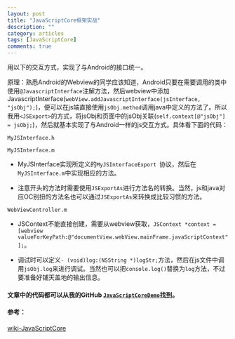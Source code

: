 ```yaml
---
layout: post
title: "JavaScriptCore框架实战"
description: ""
category: articles
tags: [JavaScriptCore]
comments: true
---
```


用以下的交互方式，实现了与Android的接口统一。

原理：熟悉Android的Webview的同学应该知道，Android只要在需要调用的类中使用`@JavascriptInterface`注解方法，然后webview中添加JavascriptInterface(`webView.addJavascriptInterface(jsInterface, "jsObj");`)，便可以在js端直接使用`jsObj.method`调用java中定义的方法了。所以我用`<JSExport>`的方式，将jsObj和页面中的jsObj关联(`self.context[@"jsObj"] = jsObj;`)，然后就基本实现了与Android一样的js交互方式。具体看下面的代码：

`MyJSInterface.h`

<script src="https://gist.github.com/lettleprince/707acdf1743c37af62b3.js?file=MyJSInterface.h"></script>

`MyJSInterface.m`

<script src="https://gist.github.com/lettleprince/707acdf1743c37af62b3.js?file=MyJSInterface.m"></script>

- MyJSInterface实现所定义的`MyJSInterfaceExport `协议，然后在`MyJSInterface.m`中实现相应的方法。

- 注意开头的方法时需要使用`JSExportAs`进行方法名的转换。当然，js和java对应OC别扭的方法名也可以通过`JSExportAs`来转换成比较习惯的方法。

`WebViewController.m`

<script src="https://gist.github.com/lettleprince/707acdf1743c37af62b3.js?file=WebViewController.m"></script>

- JSContext不能直接创建，需要从webview获取，`JSContext *context = [webview valueForKeyPath:@"documentView.webView.mainFrame.javaScriptContext"];`。

- 调试时可以定义`- (void)log:(NSString *)logStr;`方法，然后在js文件中调用`jsObj.log`来进行调试。当然也可以把`console.log()`替换为`log`方法，不过要准备好铺天盖地的输出信息。

#### 文章中的代码都可以从我的GitHub [`JavaScriptCoreDemo`](https://github.com/lettleprince/JavaScriptCoreDemo)找到。

#### 参考：

[wiki-JavaScriptCore
](http://trac.webkit.org/wiki/JavaScriptCore)

